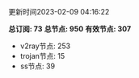 更新时间2023-02-09 04:16:22

**总订阅: 73**
**总节点: 950**
**有效节点: 307**
- v2ray节点: 253
- trojan节点: 15
- ss节点: 39
